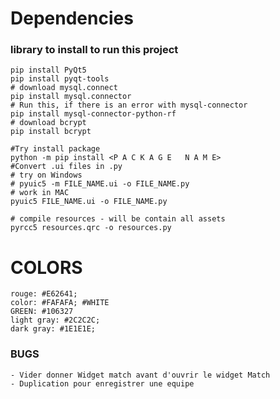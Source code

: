 # Dependencies

### library to install to run this project

``` shell
pip install PyQt5
pip install pyqt-tools
# download mysql.connect
pip install mysql.connector
# Run this, if there is an error with mysql-connector
pip install mysql-connector-python-rf
# download bcrypt
pip install bcrypt

#Try install package 
python -m pip install <P A C K A G E   N A M E>
#Convert .ui files in .py
# try on Windows
# pyuic5 -m FILE_NAME.ui -o FILE_NAME.py
# work in MAC
pyuic5 FILE_NAME.ui -o FILE_NAME.py

# compile resources - will be contain all assets
pyrcc5 resources.qrc -o resources.py

```

# COLORS
    rouge: #E62641;
    color: #FAFAFA; #WHITE
    GREEN: #106327 
    light gray: #2C2C2C; 
    dark gray: #1E1E1E;


### BUGS

    - Vider donner Widget match avant d'ouvrir le widget Match
    - Duplication pour enregistrer une equipe   